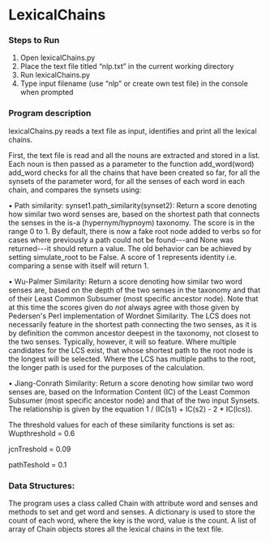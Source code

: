 # LexicalChains

### Steps to Run
1.	Open lexicalChains.py
2.	Place the text file titled “nlp.txt” in the current working directory
3.	Run lexicalChains.py
4.	Type input filename (use “nlp” or create own test file) in the console when prompted


### Program description

lexicalChains.py reads a text file as input, identifies and print all the lexical chains.

First, the text file is read and all the nouns are extracted and stored in a list. 
Each noun is then passed as a parameter to the function add_word(word)
add_word checks for all the chains that have been created so far, for all the synsets of the parameter word, for all the senses of each word in each chain,
and compares the synsets using:

•	Path similarity: 
synset1.path_similarity(synset2): Return a score denoting how similar two word senses are, based on the shortest path that connects the senses in the is-a (hypernym/hypnoym) taxonomy. The score is in the range 0 to 1. By default, there is now a fake root node added to verbs so for cases where previously a path could not be found---and None was returned---it should return a value. The old behavior can be achieved by setting simulate_root to be False. A score of 1 represents identity i.e. comparing a sense with itself will return 1.

•	Wu-Palmer Similarity:
Return a score denoting how similar two word senses are, based on the depth of the two senses in the taxonomy and that of their Least Common Subsumer (most specific ancestor node). Note that at this time the scores given do _not_ always agree with those given by Pedersen's Perl implementation of Wordnet Similarity. The LCS does not necessarily feature in the shortest path connecting the two senses, as it is by definition the common ancestor deepest in the taxonomy, not closest to the two senses. Typically, however, it will so feature. Where multiple candidates for the LCS exist, that whose shortest path to the root node is the longest will be selected. Where the LCS has multiple paths to the root, the longer path is used for the purposes of the calculation.

•	Jiang-Conrath Similarity: 
Return a score denoting how similar two word senses are, based on the Information Content (IC) of the Least Common Subsumer (most specific ancestor node) and that of the two input Synsets. The relationship is given by the equation 1 / (IC(s1) + IC(s2) - 2 * IC(lcs)).


The threshold values for each of these similarity functions is set as:
Wupthreshold = 0.6

jcnTreshold = 0.09

pathTeshold = 0.1 



### Data Structures: 

The program uses a class called Chain with attribute word and senses and methods to set and get word and senses.
A dictionary is used to store the count of each word, where the key is the word, value is the count.
A list of array of Chain objects stores all the lexical chains in the text file.
